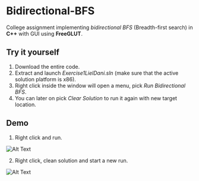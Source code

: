 # Bidirectional-BFS
College assignment implementing *bidirectional BFS* (Breadth-first search) in **C++**  with GUI using **FreeGLUT**.


## Try it yourself

 1. Download the entire code.
 2. Extract and launch *Exercise1LielDani.sln* (make sure that the active solution platform is x86).
 3. Right click inside the window will open a menu, pick *Run Bidirectional BFS*.
 4. You can later on pick *Clear Solution* to run it again with new target location.


## Demo
  1) Right click and run.
 
 ![Alt Text](https://imgur.com/DOvRUYl)
     
     
  2) Right click, clean solution and start a new run.
 
 ![Alt Text](https://imgur.com/3WR0Jed)
